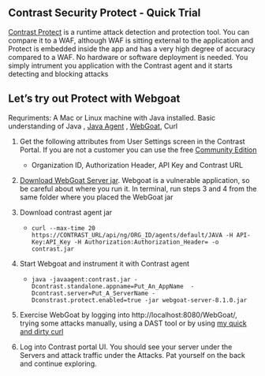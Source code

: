 ## Contrast Security Protect - Quick Trial

[Contrast Protect](https://docs.contrastsecurity.com/en/protect.html) is a runtime attack detection and protection tool. You can compare it to a WAF, although WAF is sitting external to the application and Protect is embedded inside the app and has a very high degree of accuracy compared to a WAF. No hardware or software deployment is needed. You simply intrument you application with the Contrast agent and it starts detecting and blocking attacks


## Let’s try out Protect with Webgoat 
Requriments: A Mac or Linux machine with Java installed. Basic understanding of Java , [Java Agent](https://www.developer.com/java/data/what-is-java-agent.html) , [WebGoat](https://github.com/WebGoat/WebGoat), Curl

1. Get the following attributes from User Settings screen in the Contrast Portal. If you are not a customer you can use the free [Community Edition](https://www.contrastsecurity.com/contrast-community-edition) 
    - Organization ID, Authorization Header, API Key and Contrast URL

2. [Download WebGoat Server jar](https://github.com/WebGoat/WebGoat/releases/download/v8.1.0/webgoat-server-8.1.0.jar). Webgoat is a vulnerable application, so be careful about where you run it. In terminal, run steps 3 and 4 from the same folder where you placed the WebGoat jar

3. Download contrast agent jar
    - `curl --max-time 20 https://CONTRAST_URL/api/ng/ORG_ID/agents/default/JAVA -H API-Key:API_Key -H Authorization:Authorization_Header= -o contrast.jar`

4. Start Webgoat and instrument it with Contrast agent
    - `java -javaagent:contrast.jar -Dcontrast.standalone.appname=Put_An_AppName  -Dcontrast.server=Put_A_ServerName -Dconstrast.protect.enabled=true -jar webgoat-server-8.1.0.jar`

5. Exercise WebGoat by logging into http://localhost:8080/WebGoat/, trying some attacks manually, using a DAST tool or by using [my quick and dirty curl](webgoat-curl.md)

6. Log into Contrast portal UI. You should see your server under the Servers and attack traffic under the Attacks. Pat yourself on the back and continue exploring.

